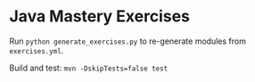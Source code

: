 # Java Mastery Exercises

Run `python generate_exercises.py` to re-generate modules from `exercises.yml`.

Build and test: `mvn -DskipTests=false test`
